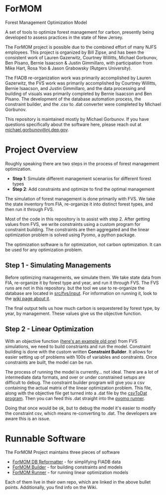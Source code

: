 # ForMOM
Forest Management Optimization Model

A set of tools to optimize forest management for carbon, presently 
being developed to assess practices in the state of New Jersey. 

The ForMOM project is possible due to the combined effort of many NJFS 
employees. This project is organized by Bill Zipse, and has been the 
consistent work of Lauren Gazerwitz, Courtney Willitts, Michael Gorbunov, Ben 
Pisano, Bernie Isaacson & Justin Gimmillaro, with participation from Mike 
Hart, Rosa Yoo & Jason Grabowsky (Rutgers University).

The FIADB re-organization work was primarily accomplished by Lauren 
Gazerwitz, the FVS work was primarily accomplished by Courtney Willitts, 
Bernie Isaacson, and Justin Gimmillaro, and the data processing and building 
of visuals was primarily completed by Bernie Isaacson and Ben Pisano. The 
development of the database automation process, the constraint builder, and 
the .csv to .dat converter were completed by Michael Gorbunov.

This repository is maintained mostly by Michael Gorbunov. If you have 
questions specifically about the software
here, please reach out at [michael.gorbunov@nj.dep.gov](michael.gorbunov@nj.dep.gov).



# Project Overview

Roughly speaking there are two steps in the process of forest management optimization.
 
 - **Step 1**: Simulate different management scenarios for different forest types
 - **Step 2**: Add constraints and optimize to find the optimal management

The simulation of forest management is done primarily with FVS. We take the state inventory 
from FIA, re-organize it into distinct forest types, and then run it through FVS.

Most of the code in this repository is to assist with step 2. After getting values from FVS,
we write constraints using a custom program for constraint building. The constraints
are then aggregated and the linear optimization problem is solved using Pyomo, a python package.

The optimization software is for optimization, not carbon optimization. It can be used for any
optimization problem.


## Step 1 - Simulating Managements

Before optimizing managements, we simulate them. We take state data from FIA, re-organize it by forest type and year, and run it through FVS.
The FVS runs are not in this repository. but the tool we use to re-organize the database are located in
[src/fvs/input](https://github.com/New-Jersey-Forest-Service/ForMOM/tree/main/src/fvs/input). For information
on running it, look to the [wiki page about it](https://github.com/New-Jersey-Forest-Service/ForMOM/wiki/FVS#inputs).

The final output tells us how much carbon is sequestered by forest type, by year, by management. These values give
us the objective function.



## Step 2 - Linear Optimization

With an objective function ([here's an example old one](https://github.com/New-Jersey-Forest-Service/ForMOM/blob/dev-optimization/src/optimization/constraint_builder/sample_data/minimodel_obj.csv)) 
from FVS simulations, we need to build constriants and run the model. Constraint building is done with the custom written **Constraint Builder**.
It allows for easier setting up of problems with 100s of variables and constraints. Once constraints are built, the model can be run.

The process of running the model is currently... not ideal. There are a lot of intermediate data formats, and over or under constrained
setups are difficult to debug. The constraint builder program will give you a csv containing the actual matrix of the linear optimization
problem. This file, along with the objective file get turned into a .dat file by the [csvToDat program](https://github.com/New-Jersey-Forest-Service/ForMOM/tree/dev-optimization/src/optimization/convert_to_dat). Then you can feed this .dat straight into the [pyomo runner](https://github.com/New-Jersey-Forest-Service/ForMOM/blob/dev-optimization/src/optimization/pyomo/PyomoOptimizer.py).

Doing that once would be ok, but to debug the model it's easier to modify the constraint csv, which means re-converting to .dat. The developers
are aware this is an issue.


# Runnable Software

The ForMOM Project maintains three pieces of software

 - [ForMOM DB Reformatter](https://github.com/New-Jersey-Forest-Service/ForMOM-DBReformatter) - for simplifying FIADB data
 - [ForMOM Builder](https://github.com/New-Jersey-Forest-Service/ForMOM-Builder) - for building constraints and models
 - [ForMOM Runner](https://github.com/New-Jersey-Forest-Service/ForMOM-Runner) - for running linear optimization models

Each of them live in their own repo, which are linked in the above bullet points. Additionally, you find info on the Wiki.

